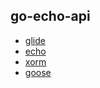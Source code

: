 ## go-echo-api

- [glide](https://github.com/Masterminds/glide)
- [echo](https://github.com/labstack/echo)
- [xorm](https://github.com/go-xorm/xorm)
- [goose](https://bitbucket.org/liamstask/goose)
